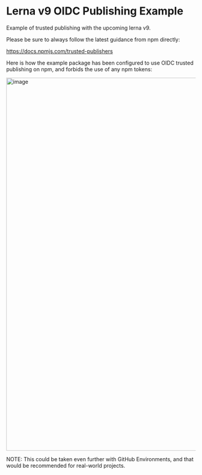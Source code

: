 # Lerna v9 OIDC Publishing Example

Example of trusted publishing with the upcoming lerna v9.

Please be sure to always follow the latest guidance from npm directly:

https://docs.npmjs.com/trusted-publishers

Here is how the example package has been configured to use OIDC trusted publishing on npm, and forbids the use of any npm tokens:

<img width="1117" height="990" alt="image" src="https://github.com/user-attachments/assets/31c3a144-1027-4d67-9b22-23488367bba7" />

NOTE: This could be taken even further with GitHub Environments, and that would be recommended for real-world projects.
